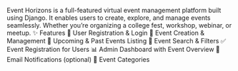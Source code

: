 Event Horizons is a full-featured virtual event management platform built using Django. 
It enables users to create, explore, and manage events seamlessly.
Whether you’re organizing a college fest, workshop, webinar, or meetup.
✨ Features
🔐 User Registration & Login
📝 Event Creation & Management
📅 Upcoming & Past Events Listing
🔎 Event Search & Filters
✅ Event Registration for Users
📊 Admin Dashboard with Event Overview
📧 Email Notifications (optional)
📂 Event Categories
